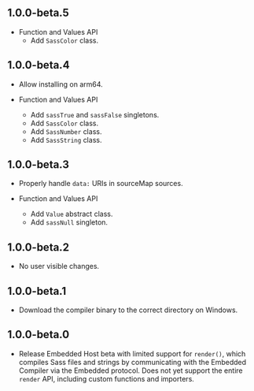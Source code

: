 ## 1.0.0-beta.5

- Function and Values API
  - Add `SassColor` class.

## 1.0.0-beta.4

- Allow installing on arm64.

- Function and Values API
  - Add `sassTrue` and `sassFalse` singletons.
  - Add `SassColor` class.
  - Add `SassNumber` class.
  - Add `SassString` class.

## 1.0.0-beta.3

- Properly handle `data:` URIs in sourceMap sources.

- Function and Values API
  - Add `Value` abstract class.
  - Add `sassNull` singleton.

## 1.0.0-beta.2

- No user visible changes.

## 1.0.0-beta.1

- Download the compiler binary to the correct directory on Windows.

## 1.0.0-beta.0

- Release Embedded Host beta with limited support for `render()`, which compiles
  Sass files and strings by communicating with the Embedded Compiler via the
  Embedded protocol. Does not yet support the entire `render` API, including
  custom functions and importers.
